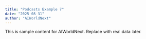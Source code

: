 ```yaml
---
title: "Podcasts Example 7"
date: "2025-08-31"
author: "AIWorldNext"
---
```

This is sample content for AIWorldNext. Replace with real data later.

